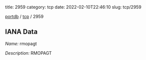title: 2959
category: tcp
date: 2022-02-10T22:46:10
slug: tcp/2959

[portdb](/) / [tcp](/category/tcp.html) / 2959


## IANA Data

_Name:_ rmopagt

_Description:_ RMOPAGT

